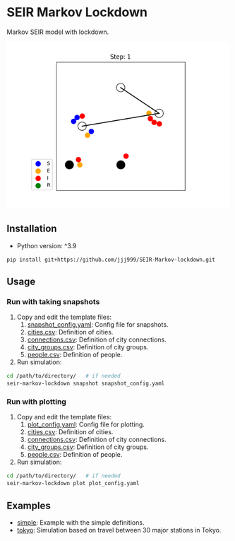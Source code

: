 # SEIR Markov Lockdown

Markov SEIR model with lockdown.

![demo](./examples/simple/result_simple.gif)

## Installation

- Python version: ^3.9

```sh
pip install git+https://github.com/jjj999/SEIR-Markov-lockdown.git
```

## Usage

### Run with taking snapshots

1. Copy and edit the template files:
   1. [snapshot_config.yaml](./examples/template/snapshot_config.yaml): Config file for snapshots.
   2. [cities.csv](./examples/template/cities.csv): Definition of cities.
   3. [connections.csv](./examples/template/connections.csv): Definition of city connections.
   4. [city_groups.csv](./examples/template/city_groups.csv): Definition of city groups.
   5. [people.csv](./examples/template/people.csv): Definition of people.
2. Run simulation:
  ```sh
  cd /path/to/directory/   # if needed
  seir-markov-lockdown snapshot snapshot_config.yaml
  ```

### Run with plotting

1. Copy and edit the template files:
   1. [plot_config.yaml](./examples/template/plot_config.yaml): Config file for plotting.
   2. [cities.csv](./examples/template/cities.csv): Definition of cities.
   3. [connections.csv](./examples/template/connections.csv): Definition of city connections.
   4. [city_groups.csv](./examples/template/city_groups.csv): Definition of city groups.
   5. [people.csv](./examples/template/people.csv): Definition of people.
2. Run simulation:
  ```sh
  cd /path/to/directory/   # if needed
  seir-markov-lockdown plot plot_config.yaml
  ```

## Examples

- [simple](./examples/simple/): Example with the simple definitions.
- [tokyo](./examples/tokyo/): Simulation based on travel between 30 major stations in Tokyo.
